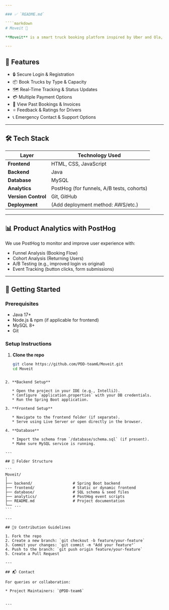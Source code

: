 ```yaml
---

### ✅ `README.md`

````markdown
# Moveit 🚚

**Moveit** is a smart truck booking platform inspired by Uber and Ola, designed to simplify logistics and goods transportation. It connects users with verified transport partners in real time, offering a smooth and secure booking experience.

---
```


## 🌟 Features

- 🔒 Secure Login & Registration
- 📦 Book Trucks by Type & Capacity
- 🗺️ Real-Time Tracking & Status Updates
- 💳 Multiple Payment Options
- 🧾 View Past Bookings & Invoices
- ⭐ Feedback & Ratings for Drivers
- 📞 Emergency Contact & Support Options

---

## 🛠️ Tech Stack

| Layer         | Technology Used                           |
|---------------|-------------------------------------------|
| **Frontend**  | HTML, CSS, JavaScript                     |
| **Backend**   | Java                                      |
| **Database**  | MySQL                                     |
| **Analytics** | PostHog (for funnels, A/B tests, cohorts) |
| **Version Control** | Git, GitHub                         |
| **Deployment**| (Add deployment method:        AWS/etc.)  |

---

## 📊 Product Analytics with PostHog

We use PostHog to monitor and improve user experience with:

- Funnel Analysis (Booking Flow)
- Cohort Analysis (Returning Users)
- A/B Testing (e.g., improved login vs original)
- Event Tracking (button clicks, form submissions)

---

## 🚀 Getting Started

### Prerequisites

- Java 17+
- Node.js & npm (if applicable for frontend)
- MySQL 8+
- Git

### Setup Instructions

1. **Clone the repo**

   ```bash
   git clone https://github.com/PDD-team6/Moveit.git
   cd Moveit
````

2. **Backend Setup**

   * Open the project in your IDE (e.g., IntelliJ).
   * Configure `application.properties` with your DB credentials.
   * Run the Spring Boot application.

3. **Frontend Setup**

   * Navigate to the frontend folder (if separate).
   * Serve using Live Server or open directly in the browser.

4. **Database**

   * Import the schema from `/database/schema.sql` (if present).
   * Make sure MySQL service is running.

---

## 📂 Folder Structure

```
Moveit/
│
├── backend/                  # Spring Boot backend
├── frontend/                 # Static or dynamic frontend
├── database/                 # SQL schema & seed files
├── analytics/                # PostHog event scripts
├── README.md                 # Project documentation
└── ...
```

---

## 🙋‍♀️ Contribution Guidelines

1. Fork the repo
2. Create a new branch: `git checkout -b feature/your-feature`
3. Commit your changes: `git commit -m "Add your feature"`
4. Push to the branch: `git push origin feature/your-feature`
5. Create a Pull Request

---

## 📬 Contact

For queries or collaboration:

* Project Maintainers: `@PDD-team6`


---


